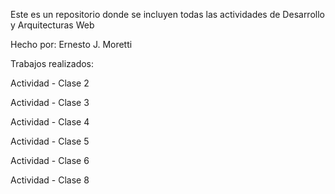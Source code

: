 Este es un repositorio donde se incluyen todas las actividades de Desarrollo y Arquitecturas Web

Hecho por: Ernesto J. Moretti

Trabajos realizados:

Actividad - Clase 2

Actividad - Clase 3

Actividad - Clase 4

Actividad - Clase 5

Actividad - Clase 6

Actividad - Clase 8
